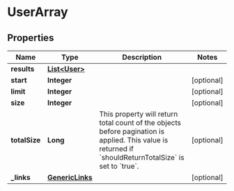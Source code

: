 # UserArray

## Properties
Name | Type | Description | Notes
------------ | ------------- | ------------- | -------------
**results** | [**List&lt;User&gt;**](User.md) |  | 
**start** | **Integer** |  |  [optional]
**limit** | **Integer** |  |  [optional]
**size** | **Integer** |  |  [optional]
**totalSize** | **Long** | This property will return total count of the objects before pagination is applied. This value is returned if &#x60;shouldReturnTotalSize&#x60; is set to &#x60;true&#x60;. |  [optional]
**_links** | [**GenericLinks**](GenericLinks.md) |  |  [optional]
